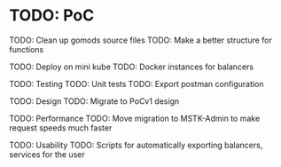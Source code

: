 # TODO: PoC

TODO: Clean up gomods source files
    TODO: Make a better structure for functions


TODO: Deploy on mini kube
    TODO: Docker instances for balancers

TODO: Testing
    TODO: Unit tests
    TODO: Export postman configuration


TODO: Design
    TODO: Migrate to PoCv1 design


TODO: Performance
    TODO: Move migration to MSTK-Admin to make request speeds much faster

TODO: Usability
    TODO: Scripts for automatically exporting balancers, services for the user
